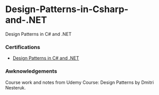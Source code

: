 # Design-Patterns-in-Csharp-and-.NET
Design Patterns in C# and .NET

### Certifications

- [Design Patterns in C# and .NET](https://nlb.udemy.com/certificate/UC-23b71254-6166-449c-a7f6-9d92ff874e77/)

### Awknowledgements

Course work and notes from Udemy Course: Design Patterns by Dmitri Nesteruk.